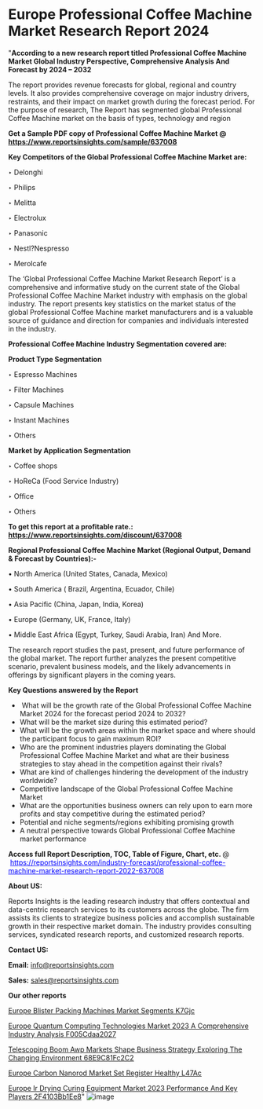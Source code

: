 # Europe Professional Coffee Machine Market Research Report 2024

"<strong>According to a new research report titled Professional Coffee Machine Market Global Industry Perspective, Comprehensive Analysis And Forecast by 2024 – 2032</strong>

The report provides revenue forecasts for global, regional and country levels. It also provides comprehensive coverage on major industry drivers, restraints, and their impact on market growth during the forecast period. For the purpose of research, The Report has segmented global Professional Coffee Machine market on the basis of types, technology and region

<strong>Get a Sample PDF copy of Professional Coffee Machine Market </strong><strong>@<a href=https://www.reportsinsights.com/sample/637008 style=color:#0000ff;> https://www.reportsinsights.com/sample/637008</a></strong></font>

<strong>Key Competitors of the Global Professional Coffee Machine Market are:</strong>

‣ Delonghi

‣ Philips

‣ Melitta

‣ Electrolux

‣ Panasonic

‣ Nestl?Nespresso

‣ Merolcafe

The ‘Global Professional Coffee Machine Market Research Report’ is a comprehensive and informative study on the current state of the Global Professional Coffee Machine Market industry with emphasis on the global industry. The report presents key statistics on the market status of the global Professional Coffee Machine market manufacturers and is a valuable source of guidance and direction for companies and individuals interested in the industry.

<strong>Professional Coffee Machine Industry Segmentation covered are:</strong>

<strong>Product Type Segmentation</strong>

‣    Espresso Machines

‣ Filter Machines

‣ Capsule Machines

‣ Instant Machines

‣ Others

<strong>Market by Application Segmentation</strong>

‣   Coffee shops

‣ HoReCa (Food Service Industry)

‣ Office

‣ Others

<strong>To get this report at a profitable rate.: <a href=https://www.reportsinsights.com/discount/637008 style=color:#0000ff;>https://www.reportsinsights.com/discount/637008</a></strong></font>

<strong>Regional Professional Coffee Machine Market (Regional Output, Demand &amp; Forecast by Countries):-</strong>

• North America (United States, Canada, Mexico)

• South America ( Brazil, Argentina, Ecuador, Chile)

• Asia Pacific (China, Japan, India, Korea)

• Europe (Germany, UK, France, Italy)

• Middle East Africa (Egypt, Turkey, Saudi Arabia, Iran) And More.

The research report studies the past, present, and future performance of the global market. The report further analyzes the present competitive scenario, prevalent business models, and the likely advancements in offerings by significant players in the coming years.

<strong>Key Questions answered by the Report</strong>
<ul>
  <li> What will be the growth rate of the Global Professional Coffee Machine Market 2024 for the forecast period 2024 to 2032?</li>
  <li>What will be the market size during this estimated period?</li>
  <li>What will be the growth areas within the market space and where should the participant focus to gain maximum ROI?</li>
  <li>Who are the prominent industries players dominating the Global Professional Coffee Machine Market and what are their business strategies to stay ahead in the competition against their rivals?</li>
  <li>What are kind of challenges hindering the development of the industry worldwide?</li>
  <li>Competitive landscape of the Global Professional Coffee Machine Market</li>
  <li>What are the opportunities business owners can rely upon to earn more profits and stay competitive during the estimated period?</li>
  <li>Potential and niche segments/regions exhibiting promising growth</li>
  <li>A neutral perspective towards Global Professional Coffee Machine market performance</li>
</ul>
<strong>Access full Report Description, TOC, Table of Figure, Chart, etc. </strong>@  <a href=https://reportsinsights.com/industry-forecast/professional-coffee-machine-market-research-report-2022-637008 style=color:#0000ff;>https://reportsinsights.com/industry-forecast/professional-coffee-machine-market-research-report-2022-637008</a></font>

<strong><strong>About US</strong>:</strong>

Reports Insights is the leading research industry that offers contextual and data-centric research services to its customers across the globe. The firm assists its clients to strategize business policies and accomplish sustainable growth in their respective market domain. The industry provides consulting services, syndicated research reports, and customized research reports.

<strong>Contact US:</strong>

<p class=""""><b>Email:</b> <a href=mailto:info@reportsinsights.com>info@reportsinsights.com</a></p>
<p class=""""><b>Sales:</b> <a href=mailto:sales@reportsinsights.com>sales@reportsinsights.com</a></p>

<strong>Our other reports</strong>

<a href=https://www.linkedin.com/pulse/europe-blister-packing-machines-market-segments-k7gjc/>Europe Blister Packing Machines Market Segments K7Gjc</a>

<a href=https://medium.com/@aanarkumar6/europe-quantum-computing-technologies-market-2023-a-comprehensive-industry-analysis-f005cdaa2027>Europe Quantum Computing Technologies Market 2023 A Comprehensive Industry Analysis F005Cdaa2027</a>

<a href=https://medium.com/@sakshideshmukh994/telescoping-boom-awp-markets-shape-business-strategy-exploring-the-changing-environment-68e9c81fc2c2>Telescoping Boom Awp Markets Shape Business Strategy Exploring The Changing Environment 68E9C81Fc2C2</a>

<a href=https://www.linkedin.com/pulse/europe-carbon-nanorod-market-set-register-healthy-l47ac/>Europe Carbon Nanorod Market Set Register Healthy L47Ac</a>

<a href=https://medium.com/@reportsinsights.aj/europe-ir-drying-curing-equipment-market-2023-performance-and-key-players-2f4103bb1ee8>Europe Ir Drying Curing Equipment Market 2023 Performance And Key Players 2F4103Bb1Ee8</a>"
![image](https://github.com/daminid12/RImarketresearch/assets/158430485/2fc53605-6baf-41de-b37a-3e1de042c54b)
